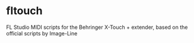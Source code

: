 # fltouch
FL Studio MIDI scripts for the Behringer X-Touch + extender, based on the official scripts by Image-Line

